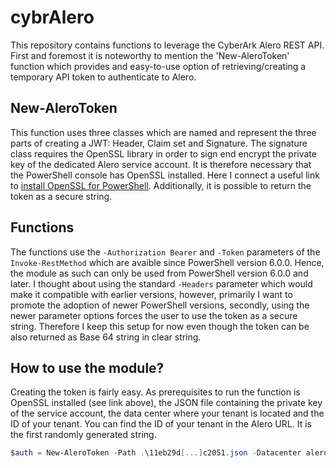 # cybrAlero
This repository contains functions to leverage the CyberArk Alero REST API. First and foremost it is noteworthy to mention the 'New-AleroToken' function which provides and easy-to-use option of retrieving/creating a temporary API token to authenticate to Alero.

## New-AleroToken
This function uses three classes which are named and represent the three parts of creating a JWT: Header, Claim set and Signature. The signature class requires the OpenSSL library in order to sign end encrypt the private key of the dedicated Alero service account. It is therefore necessary that the PowerShell console has OpenSSL installed. Here I connect a useful link to [install OpenSSL for PowerShell](https://adamtheautomator.com/install-openssl-powershell/). Additionally, it is possible to return the token as a secure string.

## Functions
The functions use the `-Authorization Bearer` and `-Token` parameters of the `Invoke-RestMethod` which are avaible since PowerShell version 6.0.0. Hence, the module as such can only be used from PowerShell version 6.0.0 and later. I thought about using the standard `-Headers` parameter which would make it compatible with earlier versions, however, primarily I want to promote the adoption of newer PowerShell versions, secondly, using the newer parameter options forces the user to use the token as a secure string. Therefore I keep this setup for now even though the token can be also returned as Base 64 string in clear string.

## How to use the module?

Creating the token is fairly easy. As prerequisites to run the function is OpenSSL installed (see link above), the JSON file containing the private key of the service account, the data center where your tenant is located and the ID of your tenant. You can find the ID of your tenant in the Alero URL. It is the first randomly generated string.
```PowerShell
$auth = New-AleroToken -Path .\11eb29d[...]c2051.json -Datacenter alero.io -TenantID 11eb0700[...]25fb604 -AsSecureString
```
